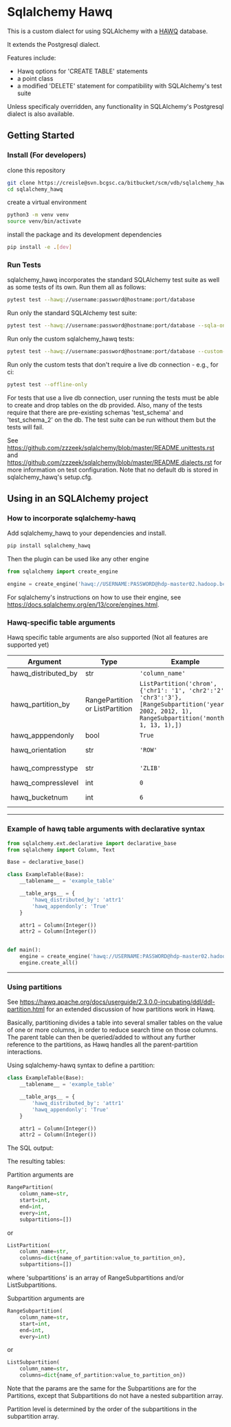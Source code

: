 
# Sqlalchemy Hawq

This is a custom dialect for using SQLAlchemy with a [HAWQ](http://hawq.apache.org/docs/userguide/2.3.0.0-incubating/tutorial/overview.html)
database.

It extends the Postgresql dialect.

Features include:
- Hawq options for 'CREATE TABLE' statements
- a point class
- a modified 'DELETE' statement for compatibility with SQLAlchemy's test suite

Unless specificaly overridden, any functionality in SQLAlchemy's Postgresql dialect
is also available.


## Getting Started

### Install (For developers)


clone this repository

```bash
git clone https://creisle@svn.bcgsc.ca/bitbucket/scm/vdb/sqlalchemy_hawq.git
cd sqlalchemy_hawq
```

create a virtual environment

```bash
python3 -m venv venv
source venv/bin/activate
```

install the package and its development dependencies

```bash
pip install -e .[dev]
```

### Run Tests

sqlalchemy_hawq incorporates the standard SQLAlchemy test suite as well as some tests
of its own. Run them all as follows:

```bash
pytest test --hawq://username:password@hostname:port/database
```

Run only the standard SQLAlchemy test suite:

```bash
pytest test --hawq://username:password@hostname:port/database --sqla-only
```

Run only the custom sqlalchemy_hawq tests:

```bash
pytest test --hawq://username:password@hostname:port/database --custom-only
```

Run only the custom tests that don't require a live db connection - e.g., for ci:

```bash
pytest test --offline-only
```

For tests that use a live db connection, user running the tests must be able to create and drop
tables on the db provided. Also, many of the tests require that there are pre-existing schemas
'test_schema' and 'test_schema_2' on the db. The test suite can be run without them but the tests
will fail.

See https://github.com/zzzeek/sqlalchemy/blob/master/README.unittests.rst and
https://github.com/zzzeek/sqlalchemy/blob/master/README.dialects.rst for more information on
test configuration. Note that no default db is stored in sqlalchemy_hawq's setup.cfg.



## Using in an SQLAlchemy project

### How to incorporate sqlalchemy-hawq

Add sqlalchemy_hawq to your dependencies and install.

```bash
pip install sqlalchemy_hawq
```

Then the plugin can be used like any other engine

```python
from sqlalchemy import create_engine

engine = create_engine('hawq://USERNAME:PASSWORD@hdp-master02.hadoop.bcgsc.ca:5432/test_refactor/')
```

For sqlalchemy's instructions on how to use their engine, see
https://docs.sqlalchemy.org/en/13/core/engines.html.


### Hawq-specific table arguments

Hawq specific table arguments are also supported (Not all features are supported yet)

| Argument | Type | Example | Notes |
|----------|------|---------|-------|
| hawq_distributed_by | str | `'column_name'` | |
| hawq_partition_by | RangePartition or ListPartition | `ListPartition('chrom', {'chr1': '1', 'chr2':'2', 'chr3':'3'}, [RangeSubpartition('year', 2002, 2012, 1), RangeSubpartition('month', 1, 13, 1),])` | Does not currently support range partitioning on dates |
| hawq_apppendonly | bool | `True` | |
| hawq_orientation | str | `'ROW'` | expects one of `{'ROW', 'PARQUET'}` |
| hawq_compresstype | str | `'ZLIB'` | expects one of `{'ZLIB', 'SNAPPY', 'GZIP', 'NONE'}` |
| hawq_compresslevel | int | `0` | expects an integer between 0-9 |
| hawq_bucketnum | int | `6` | expects an integer between 0 and `default_hash_table_bucket_number`

---

### Example of hawq table arguments with declarative syntax

```python
from sqlalchemy.ext.declarative import declarative_base
from sqlalchemy import Column, Text

Base = declarative_base()

class ExampleTable(Base):
    __tablename__ = 'example_table'

    __table_args__ = {
        'hawq_distributed_by': 'attr1'
        'hawq_appendonly': 'True'
    }

    attr1 = Column(Integer())
    attr2 = Column(Integer())


def main():
    engine = create_engine('hawq://USERNAME:PASSWORD@hdp-master02.hadoop.bcgsc.ca:5432/test_refactor/')
    engine.create_all()
```

---

### Using partitions

See https://hawq.apache.org/docs/userguide/2.3.0.0-incubating/ddl/ddl-partition.html for an
extended discussion of how partitions work in Hawq.

Basically, partitioning divides a table into several smaller tables on the value of one or more
columns, in order to reduce search time on those columns. The parent table can then be queried/added
to without any further reference to the partitions, as Hawq handles all the parent-partition
interactions.

Using sqlalchemy-hawq syntax to define a partition:

```python
class ExampleTable(Base):
    __tablename__ = 'example_table'

    __table_args__ = {
        'hawq_distributed_by': 'attr1'
        'hawq_appendonly': 'True'
    }

    attr1 = Column(Integer())
    attr2 = Column(Integer())

```

The SQL output:





The resulting tables:









Partition arguments are

```python
RangePartition(
    column_name=str,
    start=int,
    end=int,
    every=int,
    subpartitions=[])
```
or

```python
ListPartition(
    column_name=str,
    columns=dict{name_of_partition:value_to_partition_on},
    subpartitions=[])
```

where 'subpartitions' is an array of RangeSubpartitions and/or ListSubpartitions.

Subpartition arguments are


```python
RangeSubpartition(
    column_name=str,
    start=int,
    end=int,
    every=int)
```
or

```python
ListSubpartition(
    column_name=str,
    columns=dict{name_of_partition:value_to_partition_on})
```

Note that the params are the same for the Subpartitions are for the Partitions, except that
Subpartitions do not have a nested subpartition array.

Partition level is determined by the order of the subpartitions in the subpartition array.
